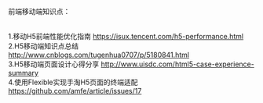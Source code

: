 前端移动端知识点：

<br>1.移动H5前端性能优化指南  https://isux.tencent.com/h5-performance.html
<br>2.H5移动端知识点总结  http://www.cnblogs.com/tugenhua0707/p/5180841.html
<br>3.H5移动端页面设计心得分享  http://www.uisdc.com/html5-case-experience-summary
<br>4.使用Flexible实现手淘H5页面的终端适配  https://github.com/amfe/article/issues/17
